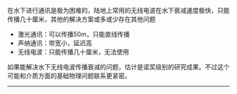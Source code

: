 在水下进行通讯是极为困难的，陆地上常用的无线电波在水下衰减速度极快，只能传播几十厘米，其他的解决方案或多或少存在其他问题

+ 激光通讯：可以传播50m，只能直线传播
+ 声纳通讯：带宽小，延迟高
+ 无线电波：只能传播几十厘米，无法使用

如果能解决水下无线电波传播衰减的问题，估计是诺奖级别的研究成果。不过这个可能和介质方面的基础物理问题联系更紧密。

---